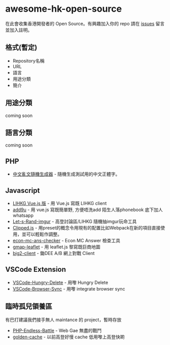 # awesome-hk-open-source
在此會收集香港開發者的 Open Source。有興趣加入你的 repo 請在 [issues](https://github.com/hkgos/awesome-hk-open-source/issues/new) 留言並加入註明。


## 格式(暫定)
* Repository名稱
* URL
* 語言
* 用途分類
* 簡介

## 用途分類
coming soon

## 語言分類
coming soon

## PHP
* [中文亂文隨機生成器](https://github.com/cytsunny/randChinese) - 隨機生成測試用的中文正體字。

## Javascript
* [LIHKG Vue.js 版](https://github.com/colloquet/lihkg-web) - 用 Vue.js 寫既 LIHKG client
* [add9u](https://github.com/andrewmmc/add9u) - 用 vue.js 寫既簡單野, 方便唔洗add 陌生人落phonebook 底下加人 whatsapp
* [Let-s-Rand-imgur](https://github.com/kitce/Let-s-Rand-imgur) - 高登討論區/LIHKG 隨機抽imgur玩命工具
* [Clipped.js](https://github.com/clippedjs/clipped) - 用preset的概念令用現有的配置比如Webpack在新的項目直接使用，並可以輕鬆作調整。
* [econ-mc-ans-checker](https://github.com/benchan1997/econ-mc-ans-checker) - Econ MC Answer 檢查工具
* [gmap-leaflet](https://github.com/benchan1997/gmap-leaflet) - 用 leaflet.js 黎寫既巨商地圖
* [big2-client](https://github.com/colloquet/big2-client) - 鋤DEE A/B 網上對戰 Client


## VSCode Extension
* [VSCode-Hungry-Delete](https://github.com/Jasonlhy/VSCode-Hungry-Delete) - 用嚟 Hungry Delete
* [VSCode-Browser-Sync](https://github.com/Jasonlhy/VSCode-Browser-Sync) - 用嚟 integrate browser sync


## 臨時孤兒領養區
有巴打建議我們接手無人 maintance 的 project，暫時存放

* [PHP-Endless-Battle](https://github.com/c0re100/PHP-Endless-Battle) - Web Gae 無盡的戰鬥
* [golden-cache](https://github.com/mingchuno/golden-cache) - 以前高登好慢 cache 低用嚟上高登快啲
